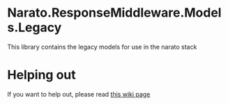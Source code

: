 # Narato.ResponseMiddleware.Models.Legacy
This library contains the legacy models for use in the narato stack

# Helping out

If you want to help out, please read [this wiki page](https://github.com/Narato/Narato.ResponseMiddleware.Models.Legacy/wiki/Helping-out)
